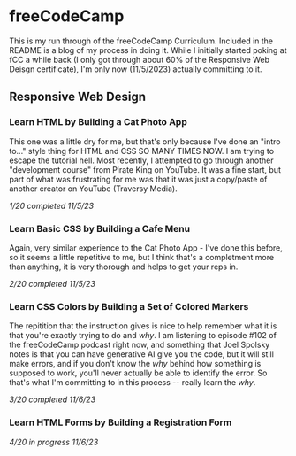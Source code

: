 # freeCodeCamp
This is my run through of the freeCodeCamp Curriculum. Included in the README is a blog of my process in doing it. While I initially started poking at fCC a while back (I only got through about 60% of the Responsive Web Deisgn certificate), I'm only now (11/5/2023) actually committing to it.

## Responsive Web Design

### Learn HTML by Building a Cat Photo App
This one was a little dry for me, but that's only because I've done an "intro to..." style thing for HTML and CSS SO MANY TIMES NOW. I am trying to escape the tutorial hell. Most recently, I attempted to go through another "development course" from Pirate King on YouTube. It was a fine start, but part of what was frustrating for me was that it was just a copy/paste of another creator on YouTube (Traversy Media).

*1/20 completed 11/5/23*


### Learn Basic CSS by Building a Cafe Menu
Again, very similar experience to the Cat Photo App - I've done this before, so it seems a little repetitive to me, but I think that's a completment more than anything, it is very thorough and helps to get your reps in.

*2/20 completed 11/5/23*

### Learn CSS Colors by Building a Set of Colored Markers
The repitition that the instruction gives is nice to help remember what it is that you're exactly trying to do and *why*. I am listening to episode #102 of the freeCodeCamp podcast right now, and something that Joel Spolsky notes is that you can have generative AI give you the code, but it will still make errors, and if you don't know the *why* behind how something is supposed to work, you'll never actually be able to identify the error. So that's what I'm committing to in this process -- really learn the *why*.

*3/20 completed 11/6/23*

### Learn HTML Forms by Building a Registration Form
*4/20 in progress 11/6/23*